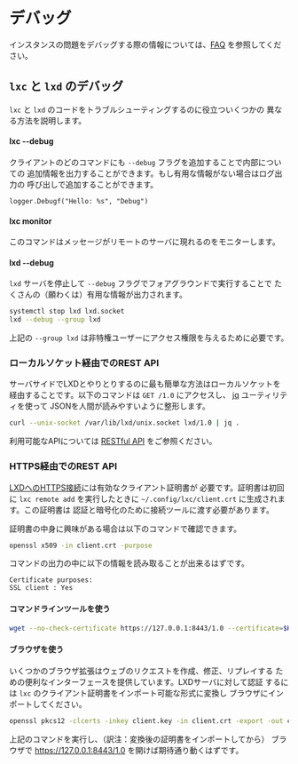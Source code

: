 # デバッグ
<!-- Debugging -->

<!--
For information on debugging instance issues, see [Frequently Asked Questions](faq.md)
-->
インスタンスの問題をデバッグする際の情報については、[FAQ](faq.md) を参照してください。

## `lxc` と `lxd` のデバッグ <!-- Debugging `lxc` and `lxd` -->

<!--
Here are different ways to help troubleshooting `lxc` and `lxd` code.
-->
`lxc` と `lxd` のコードをトラブルシューティングするのに役立ついくつかの
異なる方法を説明します。

#### lxc --debug

<!--
Adding `\-\-debug` flag to any client command will give extra information
about internals. If there is no useful info, it can be added with the
logging call:
-->
クライアントのどのコマンドにも `--debug` フラグを追加することで内部についての
追加情報を出力することができます。もし有用な情報がない場合はログ出力の
呼び出しで追加することができます。

    logger.Debugf("Hello: %s", "Debug")

#### lxc monitor

<!--
This command will monitor messages as they appear on remote server.
-->
このコマンドはメッセージがリモートのサーバに現れるのをモニターします。

#### lxd --debug

<!--
Shutting down `lxd` server and running it in foreground with `\-\-debug`
flag will bring a lot of (hopefully) useful info:
-->
`lxd` サーバを停止して `--debug` フラグでフォアグラウンドで実行することで
たくさんの（願わくは）有用な情報が出力されます。

```bash
systemctl stop lxd lxd.socket
lxd --debug --group lxd
```

<!--
`\-\-group lxd` is needed to grant access to unprivileged users in this
group.
-->
上記の `--group lxd` は非特権ユーザーにアクセス権限を与えるために必要です。


### ローカルソケット経由でのREST API <!-- REST API through local socket -->

<!--
On server side the most easy way is to communicate with LXD through
local socket. This command accesses `GET /1.0` and formats JSON into
human readable form using [jq](https://stedolan.github.io/jq/tutorial/)
utility:
-->
サーバサイドでLXDとやりとりするのに最も簡単な方法はローカルソケットを
経由することです。以下のコマンドは `GET /1.0` にアクセスし、
[jq](https://stedolan.github.io/jq/tutorial/) ユーティリティを使って
JSONを人間が読みやすいように整形します。

```bash
curl --unix-socket /var/lib/lxd/unix.socket lxd/1.0 | jq .
```

<!--
See the [RESTful API](rest-api.md) for available API.
-->
利用可能なAPIについては [RESTful API](rest-api.md) をご参照ください。


### HTTPS経由でのREST API <!-- REST API through HTTPS -->

<!--
[HTTPS connection to LXD](security.md) requires valid
client certificate, generated in `~/.config/lxc/client.crt` on
first `lxc remote add`. This certificate should be passed to
connection tools for authentication and encryption.

Examining certificate. In case you are curious:
-->
[LXDへのHTTPS接続](security.md)には有効なクライアント証明書が
必要です。証明書は初回に `lxc remote add` を実行したときに
`~/.config/lxc/client.crt` に生成されます。この証明書は
認証と暗号化のために接続ツールに渡す必要があります。

証明書の中身に興味がある場合は以下のコマンドで確認できます。

```bash
openssl x509 -in client.crt -purpose
```

<!--
Among the lines you should see:
-->
コマンドの出力の中に以下の情報を読み取ることが出来るはずです。

    Certificate purposes:
    SSL client : Yes


#### コマンドラインツールを使う <!-- with command line tools -->

```bash
wget --no-check-certificate https://127.0.0.1:8443/1.0 --certificate=$HOME/.config/lxc/client.crt --private-key=$HOME/.config/lxc/client.key -O - -q
```

#### ブラウザを使う <!-- with browser -->

<!--
Some browser plugins provide convenient interface to create, modify
and replay web requests. To authenticate againsg LXD server, convert
`lxc` client certificate into importable format and import it into
browser.

For example this produces `client.pfx` in Windows-compatible format:
-->
いくつかのブラウザ拡張はウェブのリクエストを作成、修正、リプレイする
ための便利なインターフェースを提供しています。LXDサーバに対して認証
するには `lxc` のクライアント証明書をインポート可能な形式に変換し
ブラウザにインポートしてください。

```bash
openssl pkcs12 -clcerts -inkey client.key -in client.crt -export -out client.pfx
```

<!--
After that, opening https://127.0.0.1:8443/1.0 should work as expected.
-->
上記のコマンドを実行し、（訳注：変換後の証明書をインポートしてから）
ブラウザで https://127.0.0.1:8443/1.0 を開けば期待通り動くはずです。
